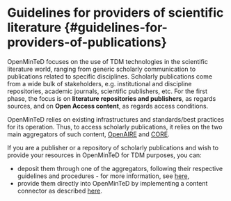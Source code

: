 # Guidelines for providers of scientific literature {#guidelines-for-providers-of-publications}

OpenMinTeD focuses on the use of TDM technologies in the scientific literature world, ranging from generic scholarly communication to publications related to specific disciplines. Scholarly publications come from a wide bulk of stakeholders, e.g. institutional and discipline repositories, academic journals, scientific publishers, etc. For the first phase, the focus is on **literature repositories and publishers**, as regards sources, and on **Open Access content**, as regards access conditions.

OpenMinTeD relies on existing infrastructures and standards/best practices for its operation. Thus, to access scholarly publications, it relies on the two main aggregators of such content, [OpenAIRE](http://www.openaire.eu) and [CORE](http://core.ac.uk).

If you are a publisher or a repository of scholarly publications and wish to provide your resources in OpenMinTeD for TDM purposes, you can:

* deposit them through one of the aggregators, following their respective guidelines and procedures - for more information, see [here](/guidelines_for_providers_of_publications/instructions_for_publication_repositories_librari.md),
* provide them directly into OpenMinTeD by implementing a content connector as described [here](/guidelines_for_providers_of_publications/instructions_for_aggregators.md).



